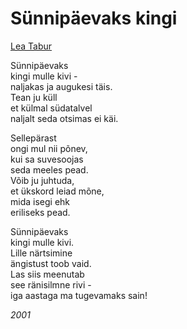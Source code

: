 # Sünnipäevaks kingi

[Lea Tabur](./)

Sünnipäevaks  
kingi mulle kivi -  
naljakas ja augukesi täis.  
Tean ju küll  
et külmal südatalvel  
naljalt seda otsimas ei käi.

Sellepärast  
ongi mul nii põnev,  
kui sa suvesoojas  
seda meeles pead.  
Võib ju juhtuda,  
et ükskord leiad mõne,  
mida isegi ehk  
eriliseks pead.

Sünnipäevaks  
kingi mulle kivi.  
Lille närtsimine  
ängistust toob vaid.  
Las siis meenutab  
see ränisilmne rivi -  
iga aastaga ma tugevamaks sain!

_2001_

